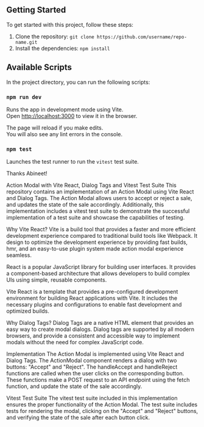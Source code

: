 ## Getting Started

To get started with this project, follow these steps:

1. Clone the repository: `git clone https://github.com/username/repo-name.git`
2. Install the dependencies: `npm install`

## Available Scripts

In the project directory, you can run the following scripts:

### `npm run dev`

Runs the app in development mode using Vite.\
Open [http://localhost:3000](http://localhost:3000) to view it in the browser.

The page will reload if you make edits.\
You will also see any lint errors in the console.

### `npm test`

Launches the test runner to run the `vitest` test suite.


Thanks Abineet!



Action Modal with Vite React, Dialog Tags and Vitest Test Suite
This repository contains an implementation of an Action Modal using Vite React and Dialog Tags. The Action Modal allows users to accept or reject a sale, and updates the state of the sale accordingly. Additionally, this implementation includes a vitest test suite to demonstrate the successful implementation of a test suite and showcase the capabilities of testing.

Why Vite React?
Vite is a build tool that provides a faster and more efficient development experience compared to traditional build tools like Webpack. It design to optimize the development experience by providing fast builds, hmr, and an easy-to-use plugin system made action modal experience seamless. 

React is a popular JavaScript library for building user interfaces. It provides a component-based architecture that allows developers to build complex UIs using simple, reusable components. 

Vite React is a template that provides a pre-configured development environment for building React applications with Vite. It includes the necessary plugins and configurations to enable fast development and optimized builds.

Why Dialog Tags?
Dialog Tags are a native HTML element that provides an easy way to create modal dialogs. Dialog tags are supported by all modern browsers, and provide a consistent and accessible way to implement modals without the need for complex JavaScript code. 

Implementation
The Action Modal is implemented using Vite React and Dialog Tags. The ActionModal component renders a dialog with two buttons: "Accept" and "Reject". The handleAccept and handleReject functions are called when the user clicks on the corresponding button. These functions make a POST request to an API endpoint using the fetch function, and update the state of the sale accordingly.

Vitest Test Suite 
The vitest test suite included in this implementation ensures the proper functionality of the Action Modal. The test suite includes tests for rendering the modal, clicking on the "Accept" and "Reject" buttons, and verifying the state of the sale after each button click. 